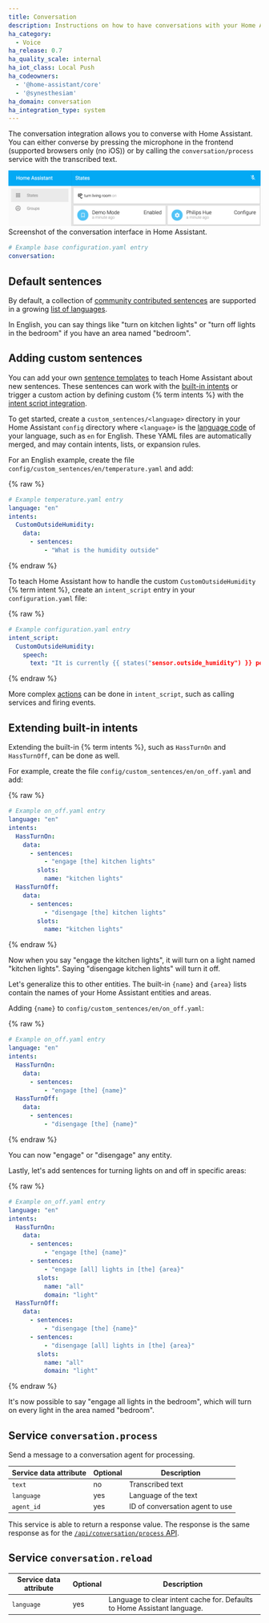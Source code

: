 ```yaml
---
title: Conversation
description: Instructions on how to have conversations with your Home Assistant.
ha_category:
  - Voice
ha_release: 0.7
ha_quality_scale: internal
ha_iot_class: Local Push
ha_codeowners:
  - '@home-assistant/core'
  - '@synesthesiam'
ha_domain: conversation
ha_integration_type: system
---
```


The conversation integration allows you to converse with Home Assistant. You can either converse by pressing the microphone in the frontend (supported browsers only (no iOS)) or by calling the `conversation/process` service with the transcribed text.

<p class='img'>
  <img src="/images/screenshots/voice-commands.png" />
  Screenshot of the conversation interface in Home Assistant.
</p>

```yaml
# Example base configuration.yaml entry
conversation:
```

## Default sentences

By default, a collection of [community contributed sentences](https://github.com/home-assistant/intents/) are supported in a growing [list of languages](https://developers.home-assistant.io/docs/voice/intent-recognition/supported-languages).

In English, you can say things like "turn on kitchen lights" or "turn off lights in the bedroom" if you have an area named "bedroom".

## Adding custom sentences

You can add your own [sentence templates](https://developers.home-assistant.io/docs/voice/intent-recognition/template-sentence-syntax) to teach Home Assistant about new sentences. These sentences can work with the [built-in intents](https://developers.home-assistant.io/docs/intent_builtin/) or trigger a custom action by defining custom {% term intents %} with the [intent script integration](/integrations/intent_script/).

To get started, create a `custom_sentences/<language>` directory in your Home Assistant `config` directory where `<language>` is the [language code](https://developers.home-assistant.io/docs/voice/intent-recognition/supported-languages) of your language, such as `en` for English. These YAML files are automatically merged, and may contain intents, lists, or expansion rules.

For an English example, create the file `config/custom_sentences/en/temperature.yaml` and add:

{% raw %}

```yaml
# Example temperature.yaml entry
language: "en"
intents:
  CustomOutsideHumidity:
    data:
      - sentences:
          - "What is the humidity outside"
```

{% endraw %}

To teach Home Assistant how to handle the custom `CustomOutsideHumidity` {% term intent %}, create an `intent_script` entry in your `configuration.yaml` file:

{% raw %}

```yaml
# Example configuration.yaml entry
intent_script:
  CustomOutsideHumidity:
    speech:
      text: "It is currently {{ states("sensor.outside_humidity") }} percent humidity outside."
```

{% endraw %}

More complex [actions](/docs/scripts/) can be done in `intent_script`, such as calling services and firing events.


## Extending built-in intents

Extending the built-in {% term intents %}, such as `HassTurnOn` and `HassTurnOff`, can be done as well.

For example, create the file `config/custom_sentences/en/on_off.yaml` and add:

{% raw %}

```yaml
# Example on_off.yaml entry
language: "en"
intents:
  HassTurnOn:
    data:
      - sentences:
          - "engage [the] kitchen lights"
        slots:
          name: "kitchen lights"
  HassTurnOff:
    data:
      - sentences:
          - "disengage [the] kitchen lights"
        slots:
          name: "kitchen lights"
```

{% endraw %}

Now when you say "engage the kitchen lights", it will turn on a light named "kitchen lights". Saying "disengage kitchen lights" will turn it off.

Let's generalize this to other entities. The built-in `{name}` and `{area}` lists contain the names of your Home Assistant entities and areas.

Adding `{name}` to `config/custom_sentences/en/on_off.yaml`:

{% raw %}

```yaml
# Example on_off.yaml entry
language: "en"
intents:
  HassTurnOn:
    data:
      - sentences:
          - "engage [the] {name}"
  HassTurnOff:
    data:
      - sentences:
          - "disengage [the] {name}"
```

{% endraw %}

You can now "engage" or "disengage" any entity.

Lastly, let's add sentences for turning lights on and off in specific areas:

{% raw %}

```yaml
# Example on_off.yaml entry
language: "en"
intents:
  HassTurnOn:
    data:
      - sentences:
          - "engage [the] {name}"
      - sentences:
          - "engage [all] lights in [the] {area}"
        slots:
          name: "all"
          domain: "light"
  HassTurnOff:
    data:
      - sentences:
          - "disengage [the] {name}"
      - sentences:
          - "disengage [all] lights in [the] {area}"
        slots:
          name: "all"
          domain: "light"
```

{% endraw %}

It's now possible to say "engage all lights in the bedroom", which will turn on every light in the area named "bedroom".


## Service `conversation.process`

Send a message to a conversation agent for processing.

| Service data attribute | Optional | Description      |
|------------------------|----------|------------------|
| `text`                 | no      | Transcribed text |
| `language`                 | yes      | Language of the text |
| `agent_id`                 | yes      | ID of conversation agent to use |

This service is able to return a response value. The response is the same response as for the
[`/api/conversation/process` API](https://developers.home-assistant.io/docs/intent_conversation_api#conversation-response).

## Service `conversation.reload`

| Service data attribute | Optional | Description                                                              |
|------------------------|----------|--------------------------------------------------------------------------|
| `language`             | yes      | Language to clear intent cache for. Defaults to Home Assistant language. |
